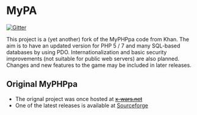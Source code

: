 # MyPA

[![Gitter](https://badges.gitter.im/Join%20Chat.svg)](https://gitter.im/quassy/MyPA?utm_source=badge&utm_medium=badge&utm_campaign=pr-badge&utm_content=badge)

This project is a (yet another) fork of the MyPHPpa code from Khan. The aim is to have an updated version for PHP 5 / 7 and many SQL-based databases by using PDO. Internationalization and basic security improvements (not suitable for public web servers) are also planned. Changes and new features to the game may be included in later releases.

## Original MyPHPpa

* The orignal project was once hosted at ~~[x-wars.net](http://khans.myphppa.x-wars.net/index.php)~~
* One of the latest releases is available at [Sourceforge](http://sourceforge.net/projects/nezbit/)
